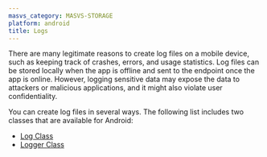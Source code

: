```yaml
---
masvs_category: MASVS-STORAGE
platform: android
title: Logs
---
```


There are many legitimate reasons to create log files on a mobile device, such as keeping track of crashes, errors, and usage statistics. Log files can be stored locally when the app is offline and sent to the endpoint once the app is online. However, logging sensitive data may expose the data to attackers or malicious applications, and it might also violate user confidentiality.

You can create log files in several ways. The following list includes two classes that are available for Android:

- [Log Class](https://developer.android.com/reference/kotlin/android/util/Log "Log Class")
- [Logger Class](https://developer.android.com/reference/java/util/logging/Logger.html "Logger Class")
